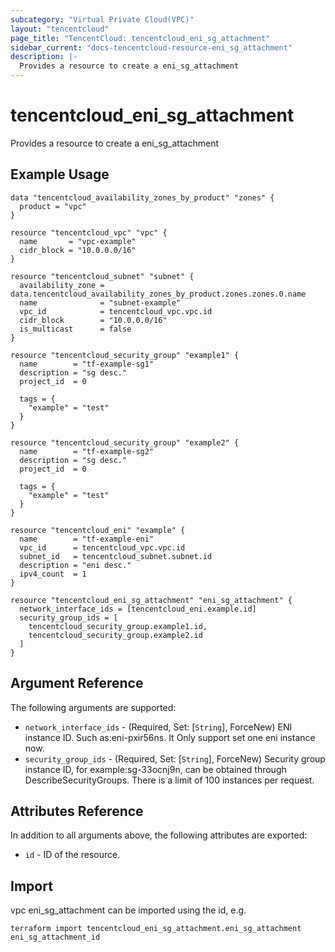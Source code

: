 ```yaml
---
subcategory: "Virtual Private Cloud(VPC)"
layout: "tencentcloud"
page_title: "TencentCloud: tencentcloud_eni_sg_attachment"
sidebar_current: "docs-tencentcloud-resource-eni_sg_attachment"
description: |-
  Provides a resource to create a eni_sg_attachment
---
```


# tencentcloud_eni_sg_attachment

Provides a resource to create a eni_sg_attachment

## Example Usage

```hcl
data "tencentcloud_availability_zones_by_product" "zones" {
  product = "vpc"
}

resource "tencentcloud_vpc" "vpc" {
  name       = "vpc-example"
  cidr_block = "10.0.0.0/16"
}

resource "tencentcloud_subnet" "subnet" {
  availability_zone = data.tencentcloud_availability_zones_by_product.zones.zones.0.name
  name              = "subnet-example"
  vpc_id            = tencentcloud_vpc.vpc.id
  cidr_block        = "10.0.0.0/16"
  is_multicast      = false
}

resource "tencentcloud_security_group" "example1" {
  name        = "tf-example-sg1"
  description = "sg desc."
  project_id  = 0

  tags = {
    "example" = "test"
  }
}

resource "tencentcloud_security_group" "example2" {
  name        = "tf-example-sg2"
  description = "sg desc."
  project_id  = 0

  tags = {
    "example" = "test"
  }
}

resource "tencentcloud_eni" "example" {
  name        = "tf-example-eni"
  vpc_id      = tencentcloud_vpc.vpc.id
  subnet_id   = tencentcloud_subnet.subnet.id
  description = "eni desc."
  ipv4_count  = 1
}

resource "tencentcloud_eni_sg_attachment" "eni_sg_attachment" {
  network_interface_ids = [tencentcloud_eni.example.id]
  security_group_ids = [
    tencentcloud_security_group.example1.id,
    tencentcloud_security_group.example2.id
  ]
}
```

## Argument Reference

The following arguments are supported:

* `network_interface_ids` - (Required, Set: [`String`], ForceNew) ENI instance ID. Such as:eni-pxir56ns. It Only support set one eni instance now.
* `security_group_ids` - (Required, Set: [`String`], ForceNew) Security group instance ID, for example:sg-33ocnj9n, can be obtained through DescribeSecurityGroups. There is a limit of 100 instances per request.

## Attributes Reference

In addition to all arguments above, the following attributes are exported:

* `id` - ID of the resource.



## Import

vpc eni_sg_attachment can be imported using the id, e.g.

```
terraform import tencentcloud_eni_sg_attachment.eni_sg_attachment eni_sg_attachment_id
```

